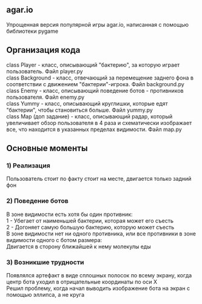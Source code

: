 ## agar.io
  Упрощенная версия популярной игры agar.io, написанная с помощью библиотеки pygame  

## Организация кода
  class Player - класс, описывающий "бактерию", за которую играет пользователь. Файл player.py  
  class Background - класс, отвечающий за перемещение заднего фона в соответствии с движением "бактерии"-игрока. Файл background.py  
  class Enemy - класс, описывающий поведение ботов - противников пользователя. Файл enemy.py  
  class Yummy - класс, описывающий круглишки, которые едят "бактерии", чтобы становиться больше. Файл yummy.py  
  class Map (доп задание) - класс, описывающий радар, который увеличивает обзор пользователя в 4 раза и схематически изображает все, что находится в указанных пределах видимости.  Файл map.py  

## Основные моменты  
###  1) Реализация  
 Пользователь стоит по факту стоит на месте, двигается только задний фон  
 
###  2) Поведение ботов  
 В зоне видимости есть хотя бы один противник:  
  1 - Убегает от наименьшей бактерии, которая может его съесть  
  2 - Догоняет самую большую бактерию, которую может съесть  
 В зоне видимости нет ни одного противника, или все противники в зоне видимости одного с ботом размера:  
  Двигается в сторону ближайшей к нему молекулы еды  
  
###  3) Возникшие трудности  
Появлялся артефакт в виде сплошных полосок по всему экрану, когда центр бота уходил в отрицательные координаты по оси X  
Решил проблему, когда начал выводить изображение бота на экран с помощью эллипса, а не круга
